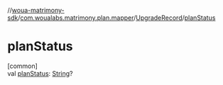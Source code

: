 //[woua-matrimony-sdk](../../../index.md)/[com.woualabs.matrimony.plan.mapper](../index.md)/[UpgradeRecord](index.md)/[planStatus](plan-status.md)

# planStatus

[common]\
val [planStatus](plan-status.md): [String](https://kotlinlang.org/api/latest/jvm/stdlib/kotlin/-string/index.html)?
